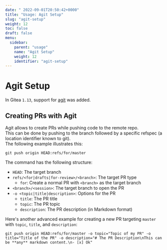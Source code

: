 ```yaml
---
date: "	2022-09-01T20:50:42+0000"
title: "Usage: Agit Setup"
slug: "agit-setup"
weight: 12
toc: false
draft: false
menu:
  sidebar:
    parent: "usage"
    name: "Agit Setup"
    weight: 12
    identifier: "agit-setup"
---
```


# Agit Setup

In Gitea `1.13`, support for [agit](https://git-repo.info/en/2020/03/agit-flow-and-git-repo/) was added.

## Creating PRs with Agit

Agit allows to create PRs while pushing code to the remote repo. \
This can be done by pushing to the branch followed by a specific refspec (a location identifier known to git). \
The following example illustrates this:

```shell
git push origin HEAD:refs/for/master
```

The command has the following structure:

- `HEAD`: The target branch
- `refs/<for|drafts|for-review>/<branch>`: The target PR type
  - `for`: Create a normal PR with `<branch>` as the target branch
- `<branch>/<session>`: The target branch to open the PR
- `-o <topic|title|description>`: Options for the PR
  - `title`: The PR title
  - `topic`: The PR topic
  - `description`: The PR description (in Markdown format)

Here's another advanced example for creating a new PR targeting `master` with `topic`, `title`, and `description`:

```shell
git push origin HEAD:refs/for/master -o topic="Topic of my PR" -o title="Title of the PR" -o description="# The PR Description\nThis can be **any** markdown content.\n- [x] Ok"
```
